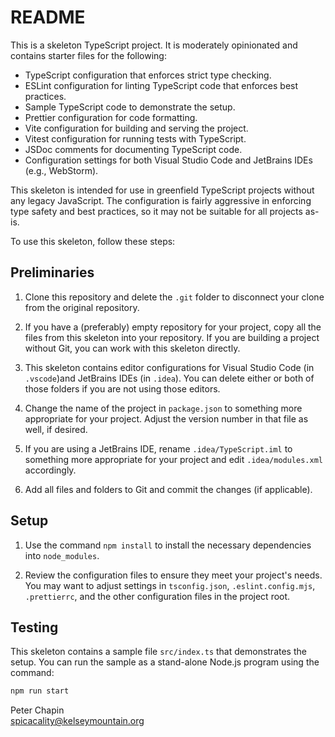
README
======

This is a skeleton TypeScript project. It is moderately opinionated and contains starter files
for the following:

+ TypeScript configuration that enforces strict type checking.
+ ESLint configuration for linting TypeScript code that enforces best practices.
+ Sample TypeScript code to demonstrate the setup.
+ Prettier configuration for code formatting.
+ Vite configuration for building and serving the project.
+ Vitest configuration for running tests with TypeScript.
+ JSDoc comments for documenting TypeScript code.
+ Configuration settings for both Visual Studio Code and JetBrains IDEs (e.g., WebStorm).

This skeleton is intended for use in greenfield TypeScript projects without any legacy
JavaScript. The configuration is fairly aggressive in enforcing type safety and best practices,
so it may not be suitable for all projects as-is.

To use this skeleton, follow these steps:

## Preliminaries

1. Clone this repository and delete the `.git` folder to disconnect your clone from the original
   repository.

2. If you have a (preferably) empty repository for your project, copy all the files from this
   skeleton into your repository. If you are building a project without Git, you can work with
   this skeleton directly.

3. This skeleton contains editor configurations for Visual Studio Code (in `.vscode`)and
   JetBrains IDEs (in `.idea`). You can delete either or both of those folders if you are not
   using those editors.

4. Change the name of the project in `package.json` to something more appropriate for your
   project. Adjust the version number in that file as well, if desired.

5. If you are using a JetBrains IDE, rename `.idea/TypeScript.iml` to something more appropriate
   for your project and edit `.idea/modules.xml` accordingly.

6. Add all files and folders to Git and commit the changes (if applicable).

## Setup

1. Use the command `npm install` to install the necessary dependencies into `node_modules`.

2. Review the configuration files to ensure they meet your project's needs. You may want to
   adjust settings in `tsconfig.json`, `.eslint.config.mjs`, `.prettierrc`, and the other
   configuration files in the project root.

## Testing

This skeleton contains a sample file `src/index.ts` that demonstrates the setup. You can run the sample as a stand-alone Node.js program using the command:

```bash
npm run start
```

Peter Chapin  
spicacality@kelseymountain.org  
